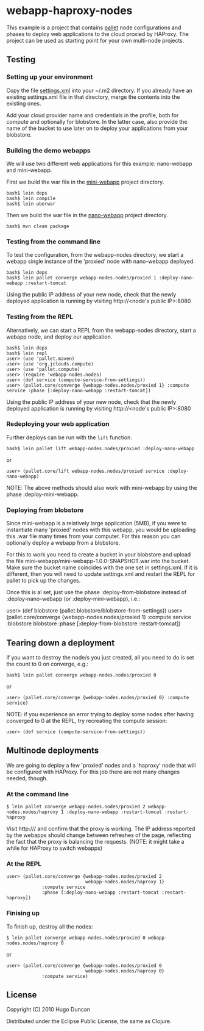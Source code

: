# webapp-haproxy-nodes

This example is a project that contains
[pallet](http://github.com/hugoduncan/pallet) node configurations and phases to
deploy web applications to the cloud proxied by HAProxy.  The project can be used as starting point for your own multi-node projects.

## Testing

### Setting up your environment

Copy the file [settings.xml](http://github.com/hugoduncan/pallet-examples/tree/master/webapp-haproxy-nodes/settings.xml) into your ~/.m2 directory. If you already have an existing settings.xml file in that directory, merge the contents into the existing ones. 

Add your cloud provider name and credentials in the profile, both for compute and optionally for blobstore. In the latter case, also provide the name of the bucket to use later on to deploy your applications from your blobstore.

### Building the demo webapps

We will use two different web applications for this example: nano-webapp and mini-webapp.

First we build the war file in the [mini-webapp](http://github.com/hugoduncan/pallet-examples/tree/master/mini-webapp/) project directory.

    bash$ lein deps
    bash$ lein compile
    bash$ lein uberwar

Then we build the war file in the [nano-webapp](http://github.com/hugoduncan/pallet-examples/tree/master/nano-webapp) project directory.

    bash$ mvn clean package

### Testing from the command line

To test the configuration, from the webapp-nodes directory, we start a webapp single instance of the 'proxied' node with nano-webapp deployed.

    bash$ lein deps
    bash$ lein pallet converge webapp-nodes.nodes/proxied 1 :deploy-nano-webapp :restart-tomcat 

Using the public IP address of your new node, check that the newly deployed application is running by visiting http://<node's public IP>:8080

### Testing from the REPL

Alternatively, we can start a REPL from the webapp-nodes directory,
start a webapp node, and deploy our application.

    bash$ lein deps
    bash$ lein repl
    user> (use 'pallet.maven)
    user> (use 'org.jclouds.compute)
    user> (use 'pallet.compute)
    user> (require 'webapp-nodes.nodes)
    user> (def service (compute-service-from-settings))
    user> (pallet.core/converge {webapp-nodes.nodes/proxied 1} :compute service :phase [:deploy-nano-webapp :restart-tomcat])

Using the public IP address of your new node, check that the newly deployed application is running by visiting http://<node's public IP>:8080

### Redeploying your web application

Further deploys can be run with the `lift` function.

    bash$ lein pallet lift webapp-nodes.nodes/proxied :deploy-nano-webapp

or

    user> (pallet.core/lift webapp-nodes.nodes/proxied service :deploy-nano-webapp)

NOTE: The above methods should also work with mini-webapp by using the phase :deploy-mini-webapp.

### Deploying from blobstore

Since mini-webapp is a relatively large application (5MB), if you were  to instantiate many 'proxied' nodes with this webapp, you would be uploading this .war file many times from your computer. For this reason you can optionally deploy a webapp from a blobstore. 

For this to work you need to create a bucket in your blobstore and upload the file mini-webapp/mini-webapp-1.0.0-SNAPSHOT.war into the bucket. Make sure the bucket name coincides with the one set in settings.xml. If it is different, then you will need to update settings.xml and restart the REPL for pallet to pick up the changes.

Once this is al set, just use the phase :deploy-from-blobstore instead of :deploy-nano-webapp (or :deploy-mini-webapp), i.e.:
  
   user> (def blobstore (pallet.blobstore/blobstore-from-settings)) 
   user> (pallet.core/converge {webapp-nodes.nodes/proxied 1} 
                 :compute service :blobstore blobstore 
                 :phase [:deploy-from-blobstore :restart-tomcat])

## Tearing down a deployment

If you want to destroy the node/s you just created, all you need to do is set the count to 0 on converge, e.g.:

    bash$ lein pallet converge webapp-nodes.nodes/proxied 0 

or

    user> (pallet.core/converge {webapp-nodes.nodes/proxied 0} :compute service)

NOTE: if you experience an error trying to deploy some nodes after having converged to 0 at the REPL, try recreating the compute session:

    user> (def service (compute-service-from-settings))

## Multinode deployments

We are going to deploy a few 'proxied' nodes and a 'haproxy' node that will be configured with HAProxy. For this job there are not many changes needed, though. 

### At the command line

    $ lein pallet converge webapp-nodes.nodes/proxied 2 webapp-nodes.nodes/haproxy 1 :deploy-nano-webapp :restart-tomcat :restart-haproxy

Visit http://<proxy public address>/ and confirm that the proxy is working. The IP address reported by the webapps should change between refreshes of the page, reflecting the fact that the proxy is balancing the requests. (NOTE: it might take a while for HAProxy to switch webapps)

### At the REPL

    user> (pallet.core/converge {webapp-nodes.nodes/proxied 2
                                 webapp-nodes.nodes/haproxy 1} 
                 :compute service 
                 :phase [:deploy-nano-webapp :restart-tomcat :restart-haproxy])

### Finising up

To finish up, destroy all the nodes:

    $ lein pallet converge webapp-nodes.nodes/proxied 0 webapp-nodes.nodes/haproxy 0

or

    user> (pallet.core/converge {webapp-nodes.nodes/proxied 0
                                 webapp-nodes.nodes/haproxy 0} 
                 :compute service)

## License

Copyright (C) 2010 Hugo Duncan

Distributed under the Eclipse Public License, the same as Clojure.

